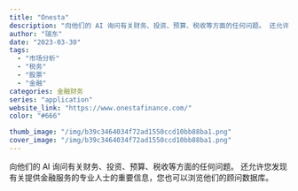 ```yaml
---
title: "Onesta"
description: "向他们的 AI 询问有关财务、投资、预算、税收等方面的任何问题。 还允许您发现有关提供金融服务的专业人士的重要信息，您也"
author: "瑞东"
date: "2023-03-30"
tags:
  - "市场分析"
  - "税务"
  - "股票"
  - "金融"
categories: 金融财务
series: "application"
website_link: "https://www.onestafinance.com/"
color: "#666"

thumb_image: "/img/b39c3464034f72ad1550ccd10bb88ba1.png"
cover_image: "/img/b39c3464034f72ad1550ccd10bb88ba1.png"
---
```


向他们的 AI 询问有关财务、投资、预算、税收等方面的任何问题。 还允许您发现有关提供金融服务的专业人士的重要信息，您也可以浏览他们的顾问数据库。 